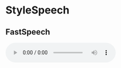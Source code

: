 # StyleSpeech

## FastSpeech
<audio controls>
  <source src="https://drive.google.com/file/d/1DchBr1QAPoj7t5s-3sNYawl4I520ZOp2/view?usp=drive_link3" type="audio/mpeg">
</audio>